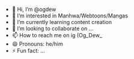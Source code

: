 - 👋 Hi, I’m @ogdew
- 👀 I’m interested in Manhwa/Webtoons/Mangas
- 🌱 I’m currently learning content creation 
- 💞️ I’m looking to collaborate on ...
- 📫 How to reach me on ig (Og_Dew_
- 😄 Pronouns: he/him
- ⚡ Fun fact: ...

<!---
ogdew/ogdew is a ✨ special ✨ repository because its `README.md` (this file) appears on your GitHub profile.
You can click the Preview link to take a look at your changes.
--->
